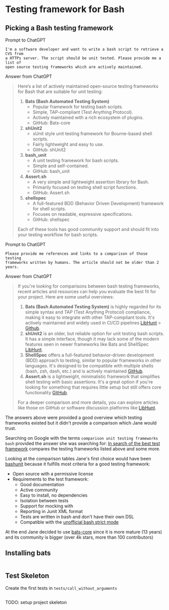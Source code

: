 # Testing framework for Bash

## Picking a Bash testing framework

Prompt to ChatGPT

```
I'm a software developer and want to write a bash script to retrieve a CVS from
a HTTPs server. The script should be unit tested. Please provide me a list of
open source testing frameworks which are actively maintained.
```

Answer from ChatGPT

> Here’s a list of actively maintained open-source testing frameworks for Bash that are suitable for unit testing:
>
> 1. **Bats (Bash Automated Testing System)**
>    - Popular framework for testing bash scripts.
>    - Simple, TAP-compliant (Test Anything Protocol).
>    - Actively maintained with a rich ecosystem of plugins.
>    - GitHub: Bats-core
> 2. **shUnit2**
>    - xUnit style unit testing framework for Bourne-based shell scripts.
>    - Fairly lightweight and easy to use.
>    - GitHub: shUnit2
> 3. **bash_unit**
>    - A unit testing framework for bash scripts.
>    - Simple and self-contained.
>    - GitHub: bash_unit
> 4. **Assert.sh**
>    - A very simple and lightweight assertion library for Bash.
>    - Primarily focused on testing shell script functions.
>    - GitHub: Assert.sh
> 5. **shellspec**
>    - A full-featured BDD (Behavior Driven Development) framework for shell scripts.
>    - Focuses on readable, expressive specifications.
>    - GitHub: shellspec
>
> Each of these tools has good community support and should fit into your testing workflow for bash scripts.

Prompt to ChatGPT

```
Please provide me references and links to a comparison of those testing
frameworks written by humans. The article should not be older than 2 years.
```

Answer from ChatGPT

> If you're looking for comparisons between bash testing frameworks, recent
> articles and resources can help you evaluate the best fit for your project.
> Here are some useful overviews:
>
> 1. **Bats (Bash Automated Testing System)** is highly regarded for its simple
>    syntax and TAP (Test Anything Protocol) compliance, making it easy to
>    integrate with other TAP-compliant tools. It's actively maintained and
>    widely used in CI/CD pipelines
>    [LibHunt](https://www.libhunt.com/compare-shunit2-vs-bats-core) > [Github](https://github.com/topics/shellspec).
> 2. **shUnit2** is an older, but reliable option for unit testing bash
>    scripts. It has a simple interface, though it may lack some of the modern
>    features seen in newer frameworks like Bats and ShellSpec
>    [LibHunt](https://www.libhunt.com/compare-shunit2-vs-bats-core).
> 3. **ShellSpec** offers a full-featured behavior-driven development (BDD)
>    approach to testing, similar to popular frameworks in other languages.
>    It's designed to be compatible with multiple shells (bash, zsh, dash,
>    etc.) and is actively maintained
>    [GitHub](https://github.com/topics/shellspec).
> 4. **Assert.sh** is a lightweight, minimalistic framework that simplifies
>    shell testing with basic assertions. It's a great option if you're
>    looking for something that requires little setup but still offers core
>    functionality [GitHub](https://github.com/lehmannro/assert.sh).
>
> For a deeper comparison and more details, you can explore articles like those
> on GitHub or software discussion platforms like
> [LibHunt](https://www.libhunt.com/compare-shunit2-vs-bats-core).

The answers above were provided a good overview which testing frameworks
existed but it didn't provide a comparison which Jane would trust.

Searching on Google with the terms `comparison unit testing frameworks bash`
provided the answer she was searching for: [In search of the best test
framework](https://github.com/dodie/testing-in-bash) compares the testing
frameworks listed above and some more.

Looking at the comparison tables Jane's first choice would have been
[bashunit](https://github.com/TypedDevs/bashunit) because it fulfills most
criteria for a good testing framework:

- Open source with a permissive license
- Requirements to the test framework:
  - Good documentation
  - Active community
  - Easy to install, no dependencies
  - Isolation between tests
  - Support for mocking with
  - Reporting in Junit XML format
  - Tests are written in bash and don't have their own DSL
  - Compatible with the [unofficial bash strict mode](http://redsymbol.net/articles/unofficial-bash-strict-mode/)

At the end Jane decided to use
[bats-core](https://bats-core.readthedocs.io/en/stable/) since it is more
mature (13 years) and its community is bigger (over 4k stars, more than 100
contributors)

## Installing bats

```bash

```

## Test Skeleton

Create the first tests in `tests/call_without_arguments`

```

```

TODO: setup project skeleton
